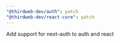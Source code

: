 ```yaml
---
"@thirdweb-dev/auth": patch
"@thirdweb-dev/react-core": patch
---
```


Add support for next-auth to auth and react
